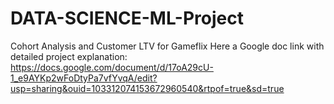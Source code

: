 # DATA-SCIENCE-ML-Project
Cohort Analysis and Customer LTV for Gameflix
Here a Google doc link with detailed project explanation:
https://docs.google.com/document/d/17oA29cU-1_e9AYKp2wFoDtyPa7vfYvqA/edit?usp=sharing&ouid=103312074153672960540&rtpof=true&sd=true
